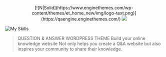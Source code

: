 <p align="center">
  [![N|Solid](https://www.enginethemes.com/wp-content/themes/et_home_new/img/logo-text.png)](https://qaengine.enginethemes.com/)


  <a href="https://skillicons.dev">
    <img src="https://skillicons.dev/icons?i=php,js,css" />
  </a>
</p>

![My Skills](https://skillicons.dev/icons?i=php,js,css)

>QUESTION & ANSWER WORDPRESS THEME
Build your online knowledge website
Not only helps you create a Q&A website but also inspires your community to share their knowledge.
